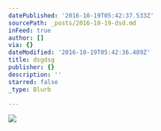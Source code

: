 ```yaml
---
datePublished: '2016-10-19T05:42:37.533Z'
sourcePath: _posts/2016-10-19-dsd.md
inFeed: true
author: []
via: {}
dateModified: '2016-10-19T05:42:36.489Z'
title: dsgdsg
publisher: {}
description: ''
starred: false
_type: Blurb

---
```

![](https://the-grid-user-content.s3-us-west-2.amazonaws.com/507ebc3f-ba35-4798-a80c-2c0fb81055c0.jpg)